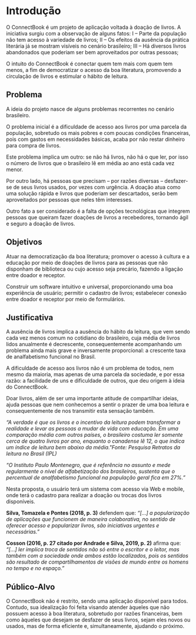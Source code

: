 # Introdução

O ConnectBook é um projeto de aplicação voltada à doação de livros. A iniciativa surgiu com a observação de alguns fatos:
I – Parte da população não tem acesso à variedade de livros;
II – Os efeitos da ausência da prática literária já se mostram visíveis no cenário brasileiro;
III – Há diversos livros abandonados que poderiam ser bem aproveitados por outras pessoas;

O intuito do ConnectBook é conectar quem tem mais com quem tem menos, a fim de democratizar o acesso da boa literatura, promovendo a circulação de livros e estimular o hábito de leitura. 

## Problema

A ideia do projeto nasce de alguns problemas recorrentes no cenário brasileiro.

O problema inicial é a dificuldade de acesso aos livros por uma parcela da população, sobretudo os mais pobres e com poucas condições financeiras, pois com gastos em necessidades básicas, acaba por não restar dinheiro para compra de livros. 

Este problema implica um outro: se não há livros, não há o que ler, por isso o número de livros que o brasileiro lê em média ao ano está cada vez menor.

Por outro lado, há pessoas que precisam – por razões diversas – desfazer-se de seus livros usados, por vezes com urgência. A doação atua como uma solução rápida e livros que poderiam ser descartados, serão bem aproveitados por pessoas que neles têm interesses.

Outro fato a ser considerado é a falta de opções tecnológicas que integrem pessoas que queiram fazer doações de livros a recebedores, tornando ágil e seguro a doação de livros.

## Objetivos

Atuar na democratização da boa literatura; promover o acesso à cultura e a educação por meio de doações de livros para as pessoas que não disponham de biblioteca ou cujo acesso seja precário, fazendo a ligação entre doador e receptor.

Construir um software intuitivo e universal, proporcionando uma boa experiência de usuário; permitir o cadastro de livros; estabelecer conexão entre doador e receptor por meio de formulários.

## Justificativa

A ausência de livros implica a ausência do hábito da leitura, que vem sendo cada vez menos comum no cotidiano do brasileiro, cuja média de livros lidos anualmente é decrescente, consequentemente acompanhando um problema ainda mais grave e inversamente proporcional: a crescente taxa de analfabetismo funcional no Brasil. 

A dificuldade de acesso aos livros não é um problema de todos, nem mesmo da maioria, mas apenas  de uma parcela da sociedade, e por essa razão: a facilidade de uns e dificuldade de outros, que deu origem à ideia do ConnectBook.

Doar livros, além de ser uma importante atitude de compartilhar ideias, ajuda pessoas que nem conhecemos a sentir o prazer de uma boa leitura e consequentemente de nos transmitir esta sensação também.

*“A verdade é que os livros e o incentivo da leitura podem transformar a realidade e levar as pessoas a mudar de vida com educação.
Em uma comparação média com outros países, o brasileiro costuma ler somente cerca de quatro livros por ano, enquanto o canadense lê 12, o que indica um índice de leitura bem abaixo da média."Fonte: Pesquisa Retratos da leitura no Brasil (IPL)*

*“O Instituto Paulo Montenegro, que é referência no assunto e mede regularmente o nível de alfabetização dos brasileiros, sustenta que o percentual de analfabetismo funcional na população geral fica em 27%.”*

Nesta proposta, o usuário terá um sistema com acesso via Web e mobile, onde terá o cadastro para  realizar a doação ou trocas dos livros disponíveis. 

**Silva, Tomazela e Pontes (2018, p. 3)** defendem que: *“[...] a popularização de aplicações que funcionem de maneira colaborativa, no sentido de oferecer acesso e popularizar livros, são iniciativas urgentes e necessárias.”*

**Cosson (2016, p. 27 citado por Andrade e Silva, 2019, p. 2)** afirma que: *“[...] ler implica troca de sentidos não só entre o escritor e o leitor, mas também com a sociedade onde ambos estão localizados, pois os sentidos são resultado de compartilhamentos de visões de mundo entre os homens no tempo e no espaço.”*

## Público-Alvo

O ConnectBook não é restrito, sendo uma aplicação disponível para todos. Contudo, sua idealização foi feita visando atender àqueles que não possuem acesso à boa literatura, sobretudo por razões financeiras, bem como àqueles que desejam se desfazer de seus livros, sejam eles novos ou usados, mas de forma eficiente e, simultaneamente, ajudando o próximo.

